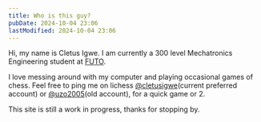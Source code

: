 ```yaml
---
title: Who is this guy?
pubDate: 2024-10-04 23:06
lastModified: 2024-10-04 23:06
---
```


Hi, my name is Cletus Igwe. I am currently a 300 level Mechatronics Engineering student at [FUTO](https://futo.edu.ng/).

I love messing around with my computer and playing occasional games of chess. Feel free to ping me on lichess [@cletusigwe](https://lichess.org/@/cletusigwe)(current preferred account) or [@uzo2005](https://lichess.org/@/uzo2005)(old account), for a quick game or 2.

This site is still a work in progress, thanks for stopping by.
